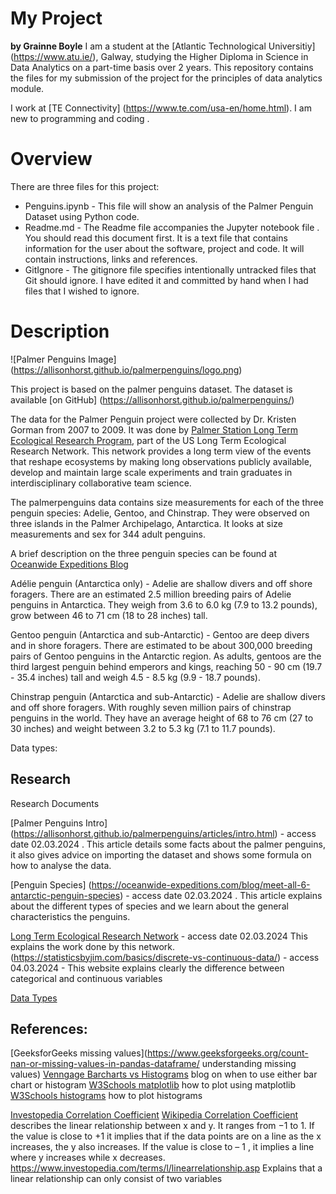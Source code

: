 # My Project

**by Grainne Boyle**
I am a student at the [Atlantic Technological Universitiy] (https://www.atu.ie/), Galway, studying the Higher Diploma in Science in Data Analytics on a part-time basis over 2 years.  This repository contains the files for  my submission of the project for the principles of data analytics module.

I work at [TE Connectivity] (https://www.te.com/usa-en/home.html). I am new to programming and coding .

# Overview

There are three files for this project:

* Penguins.ipynb - This file will show an analysis of the Palmer Penguin Dataset using Python code.
* Readme.md -  The Readme file accompanies the Jupyter notebook file . You should read this document first. It is a text file that contains information for the user about the software, project and code. It will contain instructions, links and references.
* GitIgnore - The gitignore file specifies intentionally untracked files that Git should ignore. I have edited it and committed by hand when I had files that I wished to ignore. 

# Description

![Palmer Penguins Image] (https://allisonhorst.github.io/palmerpenguins/logo.png)

This project is based on the palmer penguins dataset.  The dataset is available [on GitHub] (https://allisonhorst.github.io/palmerpenguins/)

The data for the Palmer Penguin project were collected by Dr. Kristen Gorman from 2007 to 2009. It was done by [Palmer Station Long Term Ecological Research Program](https://pallter.marine.rutgers.edu/), part of the US Long Term Ecological Research Network. This network provides a long term view of the events that reshape ecosystems by making long observations publicly available, develop and maintain large scale experiments and train graduates in interdisciplinary collaborative team science.

The palmerpenguins data contains size measurements for each of the three penguin species: Adelie, Gentoo, and Chinstrap. They were observed on three islands in the Palmer Archipelago, Antarctica. It looks at size measurements and sex for 344 adult penguins.

A brief description on the three penguin species can be found at [Oceanwide Expeditions Blog](https://oceanwide-expeditions.com/blog/meet-all-6-antarctic-penguin-species)

Adélie penguin (Antarctica only) - Adelie are shallow divers and off shore foragers. There are an estimated 2.5 million breeding pairs of Adelie penguins in Antarctica. They weigh from 3.6 to 6.0 kg (7.9 to 13.2 pounds), grow between 46 to 71 cm (18 to 28 inches) tall.

Gentoo penguin (Antarctica and sub-Antarctic) - Gentoo are deep divers and in shore foragers. There are estimated to be about  300,000 breeding pairs of Gentoo penguins in the Antarctic region. As adults, gentoos are the third largest penguin behind emperors and kings, reaching 50 - 90 cm (19.7 - 35.4 inches) tall and weigh 4.5 - 8.5 kg (9.9 - 18.7 pounds). 
 
Chinstrap penguin (Antarctica and sub-Antarctic) - Adelie are shallow divers and off shore foragers. With roughly seven million pairs of chinstrap penguins in the world. They have an average height of 68 to 76 cm (27 to 30 inches) and weight between 3.2 to 5.3 kg (7.1 to 11.7 pounds). 


Data types:











## Research

Research Documents
 
[Palmer Penguins Intro] (https://allisonhorst.github.io/palmerpenguins/articles/intro.html)  - access date 02.03.2024 . This article details some facts about the palmer penguins, it also gives advice on importing the dataset and shows some formula on how to analyse the data.
 
[Penguin Species] (https://oceanwide-expeditions.com/blog/meet-all-6-antarctic-penguin-species) - access date 02.03.2024 . This article explains about the different types of species and we learn about the general characteristics the penguins. 

[Long Term Ecological Research Network]( https://lternet.edu/) - access date 02.03.2024 This explains the work done by this network.
(https://statisticsbyjim.com/basics/discrete-vs-continuous-data/) - access 04.03.2024 - This website explains clearly the difference between categorical and continuous variables

[Data Types](https://www.w3schools.com/python/python_datatypes.asp)

## References:
[GeeksforGeeks missing values](https://www.geeksforgeeks.org/count-nan-or-missing-values-in-pandas-dataframe/ understanding missing values)
[Venngage Barcharts vs Histograms](https://venngage.com/blog/bar-charts-vs-histograms/#:~:text=Although%20histograms%20and%20bar%20charts,of%20variables%20in%20a%20dataset) blog on when to use either bar chart or histogram
[W3Schools matplotlib](https://www.w3schools.com/python/matplotlib_pyplot.asp) how to plot using matplotlib
[W3Schools histograms](https://www.w3schools.com/python/matplotlib_histograms.asp) how to plot histograms

[Investopedia Correlation Coefficient](https://www.investopedia.com/terms/c/correlationcoefficient.asp)
[Wikipedia Correlation Coefficient](https://en.wikipedia.org/wiki/Pearson_correlation_coefficient) describes the linear relationship between x and y. It ranges from −1 to 1. If the value is close to +1 it implies that  if the data points are on a line as the x increases, the y also increases. If the value is close to – 1 , it implies a line where y increases while x decreases.
https://www.investopedia.com/terms/l/linearrelationship.asp Explains that a linear relationship can only consist of two variables